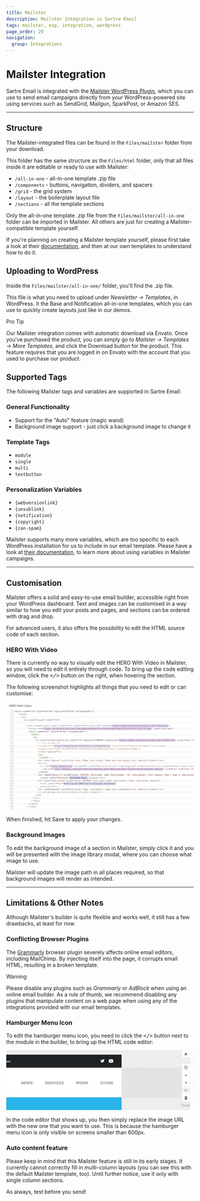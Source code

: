 ```yaml
---
title: Mailster
description: Mailster Integration in Sartre Email
tags: mailster, esp, integration, wordpress
page_order: 29
navigation:
  group: Integrations
---
```


# Mailster Integration

Sartre Email is integrated with the [Mailster WordPress Plugin](https://codecanyon.net/item/mailster-email-newsletter-plugin-for-wordpress/3078294?ref=thememountain), which you can use to send email campaigns directly from your WordPress-powered site using services such as SendGrid, Mailgun, SparkPost, or Amazon SES.

---

## Structure

The Mailster-integrated files can be found in the `Files/mailster` folder from your download.

This folder has the same structure as the `Files/html` folder, only that all files inside it are editable or ready to use with Mailster:

- `/all-in-one` - all-in-one template .zip file
- `/components` - buttons, navigation, dividers, and spacers
- `/grid` - the grid system
- `/layout` - the boilerplate layout file
- `/sections` - all the template sections

Only the all-in-one template .zip file from the `Files/mailster/all-in-one` folder can be imported in Mailster. All others are just for creating a Mailster-compatible template yourself.

If you're planning on creating a Mailster template yourself, please first take a look at their [documentation](https://docs.revaxarts.com/mailstertemplates/), and then at our own templates to understand how to do it.

## Uploading to WordPress

Inside the `Files/mailster/all-in-one/` folder, you'll find the .zip file.

This file is what you need to upload under *Newsletter &rarr; Templates*, in WordPress. It the Base and Notification all-in-one templates, which you can use to quickly create layouts just like in our demos.


<div class="bg-blue-lightest border-l-4 border-blue p-4 mb-4" role="alert">
  <p class="font-sans font-bold m-0 text-md text-blue-dark">Pro Tip</p>
  <p class="m-0 text-md text-blue-dark">Our Mailster integration comes with automatic download via Envato. Once you've purchased the product, you can simply go to <em>Mailster &rarr; Templates &rarr; More Templates</em>, and click the Download button for the product. This feature requires that you are logged in on Envato with the account that you used to purchase our product.</p>
</div>

## Supported Tags

The following Mailster tags and variables are supported in Sartre Email:

### General Functionality

- Support for the "Auto" feature (magic wand)
- Background image support - just click a background image to change it

### Template Tags

- `module`
- `single`
- `multi`
- `textbutton`

### Personalization Variables

- `{webversionlink}`
- `{unsublink}`
- `{notification}`
- `{copyright}`
- `{can-spam}`

Mailster supports many more variables, which are too specific to each WordPress installation for us to include in our email template. Please have a look at [their documentation](https://kb.mailster.co/tags-in-mailster/), to learn more about using variables in Mailster campaigns.

---

## Customisation

Mailster offers a solid and easy-to-use email builder, accessible right from your WordPress dashboard. Text and images can be customised in a way similar to how you edit your posts and pages, and sections can be ordered with drag and drop.

For advanced users, it also offers the possibility to edit the HTML source code of each section.

### HERO With Video

There is currently no way to visually edit the HERO With Video in Mailster, so you will need to edit it entirely through code. To bring up the code editing window, click the <kbd></></kbd> button on the right, when hovering the section.

The following screenshot highlights all things that you need to edit or can customise:

![Edit HERO With Video in Mailster](/img/email/sartre/integrations/mailster/edit-video-hero.jpg)

When finished, hit Save to apply your changes.

### Background Images

To edit the background image of a section in Mailster, simply click it and you will be presented with the image library modal, where you can choose what image to use.

Mailster will update the image path in all places required, so that background images will render as intended.

---

## Limitations & Other Notes

Although Mailster's builder is quite flexible and works well, it still has a few drawbacks, at least for now.

### Conflicting Browser Plugins

The [Grammarly](https://www.grammarly.com/) browser plugin severely affects online email editors, including MailChimp. By injecting itself into the page, it corrupts email HTML, resulting in a broken template.

<div class="bg-orange-lightest border-l-4 border-orange p-4 mb-4" role="alert">
  <p class="font-sans font-bold m-0 text-md text-orange-dark">Warning</p>
  <p class="m-0 text-md text-orange-dark">Please disable any plugins such as <em>Grammarly</em> or <em>AdBlock</em> when using an online email builder. As a rule of thumb, we recommend disabling any plugins that manipulate content on a web page when using any of the integrations provided with our email templates.</p>
</div>

### Hamburger Menu Icon

To edit the hamburger menu icon, you need to click the <kbd></></kbd> button next to the module in the builder, to bring up the HTML code editor:

![Mailster Code Editor](/img/email/sartre/integrations/mailster/code-editor-button.jpg)

In the code editor that shows up, you then simply replace the image URL with the new one that you want to use. This is because the hamburger menu icon is only visible on screens smaller than 600px.

### Auto content feature

Please keep in mind that this Mailster feature is still in its early stages. It currently cannot correctly fill in multi-column layouts (you can see this with the default Mailster template, too). Until further notice, use it only with single column sections.

As always, test before you send!
